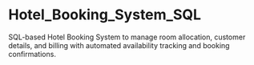 # Hotel_Booking_System_SQL
SQL-based Hotel Booking System to manage room allocation, customer details, and billing with automated availability tracking and booking confirmations.
